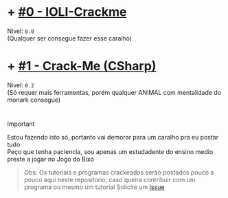 # + [#0 - IOLI-Crackme](https://github.com/sickshark2007/crack-me/tree/main/%230%20-%20IOLI-Crackme) 
Nivel: ```0.0```</br>
(Qualquer ser consegue fazer esse caralho)

# + [#1 - Crack-Me (CSharp)](https://github.com/sickshark2007/crack-me/tree/main/%231%20-%20Crack-Me%20GUI)
Nivel: ```0.2```</br>
(Só requer mais ferramentas, porém qualquer ANIMAL com mentalidade do monark consegue)

#
> [!IMPORTANT]
> Estou fazendo isto só, portanto vai demorar para um caralho pra eu postar tudo</br>
> Peço que tenha paciencia, sou apenas um estudadente do ensino medio preste a jogar no Jogo do Bixo</br>
> > Obs: Os tutoriais e programas crackeados serão postados pouco a pouco aqui neste repositorio, caso queira contribuir com um programa ou mesmo um tutorial Solicite um [Issue](https://github.com/sickshark2007/crack-me/issues)
